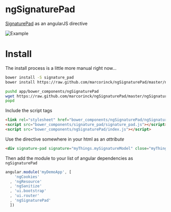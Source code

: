 ngSignaturePad
===

[SignaturePad](https://github.com/szimek/signature_pad) as an angularJS directive

![Example](https://f.cloud.github.com/assets/9873/268046/9ced3454-8efc-11e2-816e-a9b170a51004.png)

Install
===

The install process is a little more manual right now...

```bash
bower install -S signature_pad
bower install https://raw.github.com/marcorinck/ngSignaturePad/master/ngSignaturePad.js

pushd app/bower_components/ngSignaturePad
wget https://raw.github.com/marcorinck/ngSignaturePad/master/ngSignaturePad.min.css
popd
```
    
Include the script tags

```html
<link rel="stylesheet" href="bower_components/ngSignaturePad/ngSignaturePad.min.css"></script>
<script src="bower_components/signature_pad/signature_pad.js"></script>
<script src="bower_components/ngSignaturePad/index.js"></script>
```

Use the directive somewhere in your html as an *attribute*

```html
<div signature-pad signature="myThings.mySignatureModel" close="myThings.myCloseFunction()"></div>
```

Then add the module to your list of angular dependencies as `ngSignaturePad`

```javascript
angular.module('myDemoApp', [
    'ngCookies'
  , 'ngResource'
  , 'ngSanitize'
  , 'ui.bootstrap'
  , 'ui.router'
  , 'ngSignaturePad'
  ])
```
